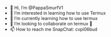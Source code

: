 - 👋 Hi, I’m @PappaSmurfV1
- 👀 I’m interested in learning how to use Termux
- 🌱 I’m currently learning how to use termux
- 💞️ I’m looking to collaborate on termux 👀
- 📫 How to reach me SnapChat: cvpi06bud 

<!---
PappaSmurfV1/PappaSmurfV1 is a ✨ special ✨ repository because its `README.md` (this file) appears on your GitHub profile.
You can click the Preview link to take a look at your changes.
--->
